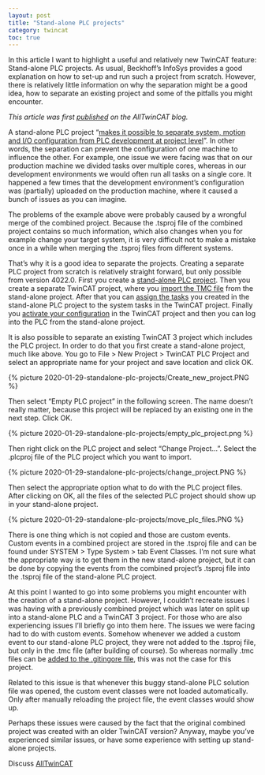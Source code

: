 ```yaml
---
layout: post
title: "Stand-alone PLC projects"
category: twincat
toc: true
---
```


In this article I want to highlight a useful and relatively new TwinCAT feature: Stand-alone PLC projects. As usual, Beckhoff’s InfoSys provides a good explanation on how to set-up and run such a project from scratch. However, there is relatively little information on why the separation might be a good idea, how to separate an existing project and some of the pitfalls you might encounter.

*This article was first [published](https://alltwincat.com/2020/01/29/standalone-plc-projects/) on the AllTwinCAT blog.*

A stand-alone PLC project “[makes it possible to separate system, motion and I/O configuration from PLC development at project level](https://infosys.beckhoff.com/content/1033/tc3_plc_intro/4702071179.html?id=135948604315208321)”. In other words, the separation can prevent the configuration of one machine to influence the other. For example, one issue we were facing was that on our production machine we divided tasks over multiple cores, whereas in our development environments we would often run all tasks on a single core. It happened a few times that the development environment’s configuration was (partially) uploaded on the production machine, where it caused a bunch of issues as you can imagine.

The problems of the example above were probably caused by a wrongful merge of the combined project. Because the .tsproj file of the combined project contains so much information, which also changes when you for example change your target system, it is very difficult not to make a mistake once in a while when merging the .tsproj files from different systems.

That’s why it is a good idea to separate the projects. Creating a separate PLC project from scratch is relatively straight forward, but only possible from version 4022.0. First you create a [stand-alone PLC project](https://infosys.beckhoff.com/content/1033/tc3_plc_intro/4278074763.html). Then you create a separate TwinCAT project, where you [import the TMC file](https://infosys.beckhoff.com/content/1033/tc3_plc_intro/9007203968704139.html) from the stand-alone project. After that you can [assign the tasks](https://infosys.beckhoff.com/content/1033/tc3_plc_intro/4713966219.html?id=2085931447876199423) you created in the stand-alone PLC project to the system tasks in the TwinCAT project. Finally you [activate your configuration](https://infosys.beckhoff.com/content/1033/tc3_plc_intro/4702258059.html?id=4785525580931834985) in the TwinCAT project and then you can log into the PLC from the stand-alone project.

It is also possible to separate an existing TwinCAT 3 project which includes the PLC project. In order to do that you first create a stand-alone project, much like above. You go to File > New Project > TwinCAT PLC Project and select an appropriate name for your project and save location and click OK.

{% picture 2020-01-29-standalone-plc-projects/Create_new_project.PNG %}

Then select “Empty PLC project” in the following screen. The name doesn’t really matter, because this project will be replaced by an existing one in the next step. Click OK.

{% picture 2020-01-29-standalone-plc-projects/empty_plc_project.png %}

Then right click on the PLC project and select “Change Project...”. Select the .plcproj file of the PLC project which you want to import.

{% picture 2020-01-29-standalone-plc-projects/change_project.PNG %}

Then select the appropriate option what to do with the PLC project files. After clicking on OK, all the files of the selected PLC project should show up in your stand-alone project.

{% picture 2020-01-29-standalone-plc-projects/move_plc_files.PNG %}

There is one thing which is not copied and those are custom events. Custom events in a combined project are stored in the .tsproj file and can be found under SYSTEM > Type System > tab Event Classes. I’m not sure what the appropriate way is to get them in the new stand-alone project, but it can be done by copying the events from the combined project’s .tsproj file into the .tsproj file of the stand-alone PLC project.

At this point I wanted to go into some problems you might encounter with the creation of a stand-alone project. However, I couldn’t recreate issues I was having with a previously combined project which was later on split up into a stand-alone PLC and a TwinCAT 3 project. For those who are also experiencing issues I’ll briefly go into them here.
The issues we were facing had to do with custom events. Somehow whenever we added a custom event to our stand-alone PLC project, they were not added to the .tsproj file, but only in the .tmc file (after building of course). So whereas normally .tmc files can be [added to the .gitingore file](https://alltwincat.com/2019/12/02/gitignore-for-twincat/), this was not the case for this project.

Related to this issue is that whenever this buggy stand-alone PLC solution file was opened, the custom event classes were not loaded automatically. Only after manually reloading the project file, the event classes would show up.

Perhaps these issues were caused by the fact that the original combined project was created with an older TwinCAT version? Anyway, maybe you’ve experienced similar issues, or have some experience with setting up stand-alone projects.

Discuss [AllTwinCAT](https://alltwincat.com/2020/01/29/standalone-plc-projects#comments)
